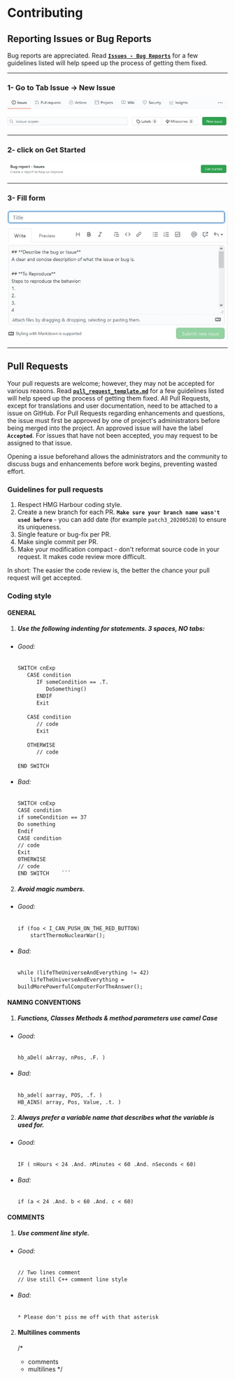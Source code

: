 # Contributing

## Reporting Issues or Bug Reports

Bug reports are appreciated. Read [**`Issues - Bug Reports`**](https://github.com/asistex/ighoo/blob/master/.github/ISSUE_TEMPLATE/bug_report.md) for a few guidelines listed will help speed up the process of getting them fixed.

---
### 1- Go to **Tab Issue -> New Issue**

[![image](https://github.com/asistex/ighoo/blob/master/.github/ISSUE_TEMPLATE/btn_issue.jpg)](https://github.com/asistex/ighoo/issues/new/choose)

---
### 2- click on **Get Started**

[![image](https://github.com/asistex/ighoo/blob/master/.github/ISSUE_TEMPLATE/Start.jpg)](https://github.com/asistex/ighoo/issues/new?assignees=&labels=&template=bug_report.md&title=)

---
### 3- **Fill form**

[![image](https://github.com/asistex/ighoo/blob/master/.github/ISSUE_TEMPLATE/fill.jpg)](https://github.com/asistex/ighoo/issues/new?assignees=&labels=&template=bug_report.md&title=)

---


## Pull Requests

Your pull requests are welcome; however, they may not be accepted for various reasons.
Read [**`pull_request_template.md`**](https://github.com/asistex/ighoo/blob/master/.github/PULL_REQUEST_TEMPLATE/pull_request_template.md) for a few guidelines listed will help speed up the process of getting them fixed.
All Pull Requests, except for translations and user documentation, need to be attached to a issue on GitHub. For Pull Requests regarding enhancements and questions, the issue must first be approved by one of project's administrators before being merged into the project. An approved issue will have the label **`Accepted`**. For issues that have not been accepted, you may request to be assigned to that issue.

Opening a issue beforehand allows the administrators and the community to discuss bugs and enhancements before work begins, preventing wasted effort.


### Guidelines for pull requests

1. Respect HMG Harbour coding style.
2. Create a new branch for each PR. **`Make sure your branch name wasn't used before`** - you can add date (for example `patch3_20200528`) to ensure its uniqueness.
3. Single feature or bug-fix per PR.
4. Make single commit per PR.
5. Make your modification compact - don't reformat source code in your request. It makes code review more difficult.

In short: The easier the code review is, the better the chance your pull request will get accepted.


### Coding style

#### GENERAL

1. ##### Use the following indenting for statements. 3 spaces, NO tabs:

  * ###### Good:
    ```
    SWITCH cnExp
       CASE condition
          IF someCondition == .T.
             DoSomething()
          ENDIF
          Exit

       CASE condition
          // code
          Exit

       OTHERWISE
          // code

    END SWITCH
    ```

  * ###### Bad:
    ```
    SWITCH cnExp
    CASE condition
    if someCondition == 37
    Do something
    Endif
    CASE condition
    // code
    Exit
    OTHERWISE
    // code
    END SWITCH    ```
    ```

2. ##### Avoid magic numbers.

  * ###### Good:
    ```
    if (foo < I_CAN_PUSH_ON_THE_RED_BUTTON)
        startThermoNuclearWar();
    ```

  * ###### Bad:
    ```
    while (lifeTheUniverseAndEverything != 42)
        lifeTheUniverseAndEverything = buildMorePowerfulComputerForTheAnswer();
    ```



#### NAMING CONVENTIONS

1. ##### Functions, Classes Methods & method parameters use camel Case

  * ###### Good:
    ```
    hb_aDel( aArray, nPos, .F. )
    ```

  * ###### Bad:
    ```
    hb_adel( aarray, POS, .f. )
    HB_AINS( array, Pos, Value, .t. )
    ```

2. ##### Always prefer a variable name that describes what the variable is used for.

  * ###### Good:
    ```
    IF ( nHours < 24 .And. nMinutes < 60 .And. nSeconds < 60)
    ```

  * ###### Bad:
    ```
    if (a < 24 .And. b < 60 .And. c < 60)
    ```



#### COMMENTS

1. ##### Use comment line style.

  * ###### Good:
    ```
    // Two lines comment
    // Use still C++ comment line style
    ```

  * ###### Bad:
    ```
    * Please don't piss me off with that asterisk
    ```

2. #### Multilines comments

   /*
    * comments
    * multilines
    */
